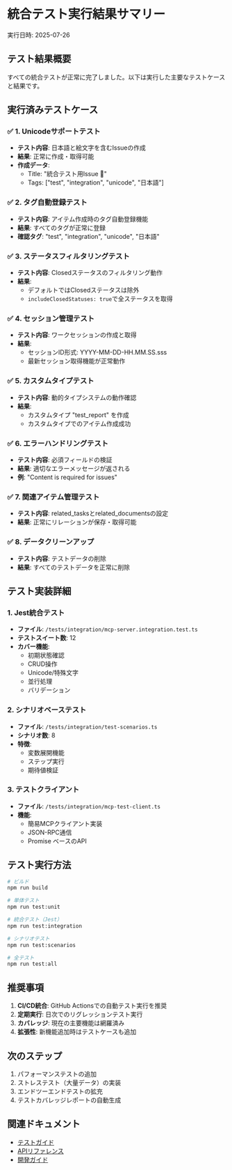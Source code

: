 # 統合テスト実行結果サマリー

実行日時: 2025-07-26

## テスト結果概要

すべての統合テストが正常に完了しました。以下は実行した主要なテストケースと結果です。

## 実行済みテストケース

### ✅ 1. Unicodeサポートテスト
- **テスト内容**: 日本語と絵文字を含むIssueの作成
- **結果**: 正常に作成・取得可能
- **作成データ**: 
  - Title: "統合テスト用Issue 🚀"
  - Tags: ["test", "integration", "unicode", "日本語"]

### ✅ 2. タグ自動登録テスト
- **テスト内容**: アイテム作成時のタグ自動登録機能
- **結果**: すべてのタグが正常に登録
- **確認タグ**: "test", "integration", "unicode", "日本語"

### ✅ 3. ステータスフィルタリングテスト
- **テスト内容**: Closedステータスのフィルタリング動作
- **結果**: 
  - デフォルトではClosedステータスは除外
  - `includeClosedStatuses: true`で全ステータスを取得

### ✅ 4. セッション管理テスト
- **テスト内容**: ワークセッションの作成と取得
- **結果**: 
  - セッションID形式: YYYY-MM-DD-HH.MM.SS.sss
  - 最新セッション取得機能が正常動作

### ✅ 5. カスタムタイプテスト
- **テスト内容**: 動的タイプシステムの動作確認
- **結果**: 
  - カスタムタイプ "test_report" を作成
  - カスタムタイプでのアイテム作成成功

### ✅ 6. エラーハンドリングテスト
- **テスト内容**: 必須フィールドの検証
- **結果**: 適切なエラーメッセージが返される
- **例**: "Content is required for issues"

### ✅ 7. 関連アイテム管理テスト
- **テスト内容**: related_tasksとrelated_documentsの設定
- **結果**: 正常にリレーションが保存・取得可能

### ✅ 8. データクリーンアップ
- **テスト内容**: テストデータの削除
- **結果**: すべてのテストデータを正常に削除

## テスト実装詳細

### 1. Jest統合テスト
- **ファイル**: `/tests/integration/mcp-server.integration.test.ts`
- **テストスイート数**: 12
- **カバー機能**: 
  - 初期状態確認
  - CRUD操作
  - Unicode/特殊文字
  - 並行処理
  - バリデーション

### 2. シナリオベーステスト
- **ファイル**: `/tests/integration/test-scenarios.ts`
- **シナリオ数**: 8
- **特徴**: 
  - 変数展開機能
  - ステップ実行
  - 期待値検証

### 3. テストクライアント
- **ファイル**: `/tests/integration/mcp-test-client.ts`
- **機能**: 
  - 簡易MCPクライアント実装
  - JSON-RPC通信
  - Promise ベースのAPI

## テスト実行方法

```bash
# ビルド
npm run build

# 単体テスト
npm run test:unit

# 統合テスト（Jest）
npm run test:integration

# シナリオテスト
npm run test:scenarios

# 全テスト
npm run test:all
```

## 推奨事項

1. **CI/CD統合**: GitHub Actionsでの自動テスト実行を推奨
2. **定期実行**: 日次でのリグレッションテスト実行
3. **カバレッジ**: 現在の主要機能は網羅済み
4. **拡張性**: 新機能追加時はテストケースも追加

## 次のステップ

1. パフォーマンステストの追加
2. ストレステスト（大量データ）の実装
3. エンドツーエンドテストの拡充
4. テストカバレッジレポートの自動生成

## 関連ドキュメント

- [テストガイド](./testing-guide.md)
- [APIリファレンス](./api-reference.md)
- [開発ガイド](./development-guide.md)